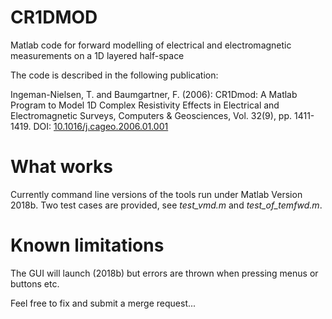 # CR1DMOD
Matlab code for forward modelling of electrical and electromagnetic measurements on a 1D layered half-space

The code is described in the following publication:

Ingeman-Nielsen, T. and Baumgartner, F. (2006): CR1Dmod: A Matlab Program to Model 1D Complex Resistivity Effects in Electrical and Electromagnetic Surveys, Computers & Geosciences, Vol. 32(9), pp. 1411-1419. DOI:  [10.1016/j.cageo.2006.01.001](https://doi.org/10.1016/j.cageo.2006.01.001)

# What works
Currently command line versions of the tools run under Matlab Version 2018b.
Two test cases are provided, see *test_vmd.m* and *test_of_temfwd.m*.

# Known limitations
The GUI will launch (2018b) but errors are thrown when pressing menus or buttons etc.

Feel free to fix and submit a merge request...
